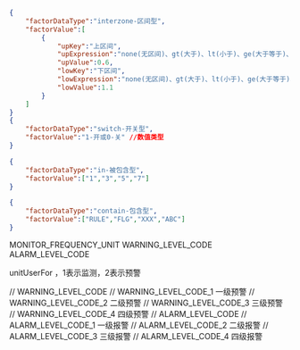 ```json
{
    "factorDataType":"interzone-区间型",
    "factorValue":[
        {
            "upKey":"上区间",
            "upExpression":"none(无区间)、gt(大于)、lt(小于)、ge(大于等于)、le(小于等于)",
            "upValue":0.6,
            "lowKey":"下区间",
            "lowExpression":"none(无区间)、gt(大于)、lt(小于)、ge(大于等于)、le(小于等于)",
            "lowValue":1.1
        }
    ]
}
{
    "factorDataType":"switch-开关型",
    "factorValue":"1-开或0-关" //数值类型
}

{
    "factorDataType":"in-被包含型",
    "factorValue":["1","3","5","7"]
}

{
    "factorDataType":"contain-包含型",
    "factorValue":["RULE","FLG","XXX","ABC"]
}
```

MONITOR_FREQUENCY_UNIT   WARNING_LEVEL_CODE   ALARM_LEVEL_CODE

unitUserFor
，1表示监测，2表示预警

// WARNING_LEVEL_CODE
//   WARNING_LEVEL_CODE_1 一级预警
//   WARNING_LEVEL_CODE_2 二级预警
//   WARNING_LEVEL_CODE_3 三级预警
//   WARNING_LEVEL_CODE_4 四级预警
// ALARM_LEVEL_CODE
//   ALARM_LEVEL_CODE_1 一级报警
//   ALARM_LEVEL_CODE_2 二级报警
//   ALARM_LEVEL_CODE_3 三级报警
//   ALARM_LEVEL_CODE_4 四级报警